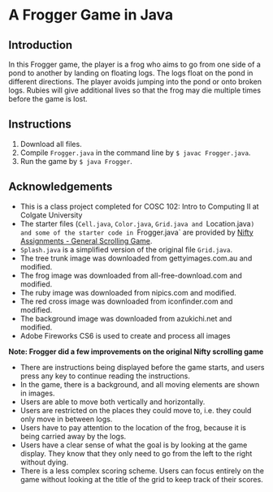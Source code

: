 # A Frogger Game in Java

## Introduction

In this Frogger game, the player is a frog who aims to go from one side of a pond to another by landing on floating logs. The logs float on the pond in different directions. The player avoids jumping into the pond or onto broken logs. Rubies will give additional lives so that the frog may die multiple times before the game is lost. 


## Instructions 

1. Download all files.
2. Compile `Frogger.java` in the command line by `$ javac Frogger.java`.
3. Run the game by `$ java Frogger`.


## Acknowledgements

- This is a class project completed for COSC 102: Intro to Computing II at Colgate University   
- The starter files (`Cell.java`, `Color.java`, `Grid.java and `Location.java`) and some of the starter code in `Frogger.java` are provided by [Nifty Assignments - General Scrolling Game](http://nifty.stanford.edu/2011/feinberg-generic-scrolling-game/).
- `Splash.java` is a simplified version of the original file `Grid.java`. 
- The tree trunk image was downloaded from gettyimages.com.au and modified.
- The frog image was downloaded from all-free-download.com and modified.
- The ruby image was downloaded from nipics.com and modified.
- The red cross image was downloaded from iconfinder.com and modified.
- The background image was downloaded from azukichi.net and modified.
- Adobe Fireworks CS6 is used to create and process all images

**Note: Frogger did a few improvements on the original Nifty scrolling game**
- There are instructions being displayed before the game starts, and users press any key to continue reading the instructions. 
- In the game, there is a background, and all moving elements are shown in images.
- Users are able to move both vertically and horizontally.
- Users are restricted on the places they could move to, i.e. they could only move in between logs.
- Users have to pay attention to the location of the frog, because it is being carried away by the logs.
- Users have a clear sense of what the goal is by looking at the game display. They know that they only need to go from the left to the right without dying.
- There is a less complex scoring scheme. Users can focus entirely on the game without looking at the title of the grid to keep track of their scores. 

